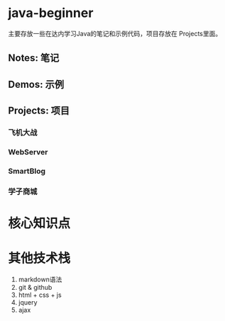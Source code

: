 # java-beginner

主要存放一些在达内学习Java的笔记和示例代码，项目存放在 Projects里面。

## Notes: 笔记

## Demos: 示例

## Projects: 项目

### 飞机大战
### WebServer
### SmartBlog
### 学子商城



# 核心知识点



# 其他技术栈

1. markdown语法
2. git & github
3. html + css + js
4. jquery
5. ajax